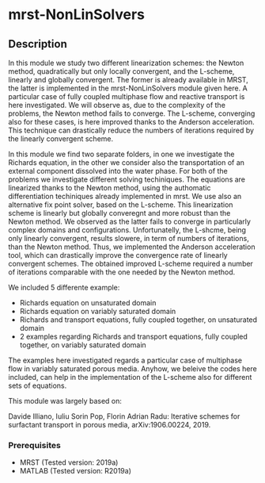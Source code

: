 # mrst-NonLinSolvers
## Description
In this module we study two different linearization schemes: the Newton method, quadratically but 
only locally convergent, and the L-scheme, linearly and globally convergent. The former is already available in MRST,
the latter is implemented in the mrst-NonLinSolvers module given here. A particular case of fully 
coupled multiphase flow and reactive transport is here investigated. We will observe as, due to the complexity of 
the problems, the Newton method fails to converge. The L-scheme, converging also for these cases, 
is here improved thanks to the Anderson acceleration. 
This technique can drastically reduce the numbers of iterations required by the linearly convergent scheme.

In this module we find two separate folders, in one we investigate the Richards equation, in the other we consider also the transportation of
an external component dissolved into the water phase. 
For both of the problems we investigate different solving techiniques. The equations are linearized thanks to the Newton method,
using the authomatic differentiation techiniques already implemented in mrst. We use also an alternative fix point solver, based on the L-scheme. 
This linearization scheme is linearly but globally converegnt and more robust than the Newton method. We observed as the latter fails to converge
in particularly complex domains and configurations. 
Unfortunatelly, the L-shcme, being only linearly convergent, results slowere, in term of numbers of iterations, than the Newton method. 
Thus, we implemented the Anderson acceleration tool, which can drastically improve the convergence rate of linearly convergent schemes.
The obtained improved L-scheme required a number of iterations comparable with the one needed by the Newton method.

We included 5 differente example:
* Richards equation on unsaturated domain
* Richards equation on variably saturated domain
* Richards and transport equations, fully coupled together, on unsaturated domain
* 2 examples regarding Richards and transport equations, fully coupled together, on variably saturated domain

The examples here investigated regards a particular case of multiphase flow in variably saturated porous media. Anyhow, we beleive the 
codes here included, can help in the implementation of the L-scheme also for different sets of equations.

This module was largely based on:

Davide Illiano, Iuliu Sorin Pop, Florin Adrian Radu: Iterative schemes for surfactant transport in porous media, 
arXiv:1906.00224, 2019.

### Prerequisites

* MRST (Tested version: 2019a)
* MATLAB (Tested version: R2019a)



